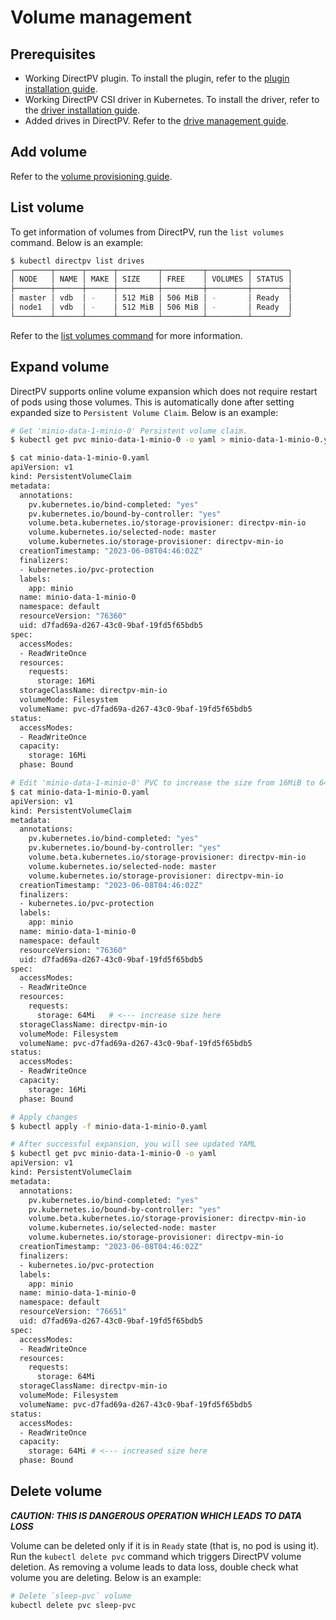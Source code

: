 # Volume management

## Prerequisites
* Working DirectPV plugin. To install the plugin, refer to the [plugin installation guide](./installation.md#directpv-plugin-installation).
* Working DirectPV CSI driver in Kubernetes. To install the driver, refer to the [driver installation guide](./installation.md#directpv-csi-driver-installation).
* Added drives in DirectPV. Refer to the [drive management guide](./drive-management.md).

## Add volume
Refer to the [volume provisioning guide](./volume-provisioning.md).

## List volume
To get information of volumes from DirectPV, run the `list volumes` command. Below is an example:

```sh
$ kubectl directpv list drives
┌────────┬──────┬──────┬─────────┬─────────┬─────────┬────────┐
│ NODE   │ NAME │ MAKE │ SIZE    │ FREE    │ VOLUMES │ STATUS │
├────────┼──────┼──────┼─────────┼─────────┼─────────┼────────┤
│ master │ vdb  │ -    │ 512 MiB │ 506 MiB │ -       │ Ready  │
│ node1  │ vdb  │ -    │ 512 MiB │ 506 MiB │ -       │ Ready  │
└────────┴──────┴──────┴─────────┴─────────┴─────────┴────────┘
```

Refer to the [list volumes command](./command-reference.md#volumes-command) for more information.

## Expand volume
DirectPV supports online volume expansion which does not require restart of pods using those volumes. This is automatically done after setting expanded size to `Persistent Volume Claim`. Below is an example:
```sh
# Get 'minio-data-1-minio-0' Persistent volume claim.
$ kubectl get pvc minio-data-1-minio-0 -o yaml > minio-data-1-minio-0.yaml

$ cat minio-data-1-minio-0.yaml
apiVersion: v1
kind: PersistentVolumeClaim
metadata:
  annotations:
    pv.kubernetes.io/bind-completed: "yes"
    pv.kubernetes.io/bound-by-controller: "yes"
    volume.beta.kubernetes.io/storage-provisioner: directpv-min-io
    volume.kubernetes.io/selected-node: master
    volume.kubernetes.io/storage-provisioner: directpv-min-io
  creationTimestamp: "2023-06-08T04:46:02Z"
  finalizers:
  - kubernetes.io/pvc-protection
  labels:
    app: minio
  name: minio-data-1-minio-0
  namespace: default
  resourceVersion: "76360"
  uid: d7fad69a-d267-43c0-9baf-19fd5f65bdb5
spec:
  accessModes:
  - ReadWriteOnce
  resources:
    requests:
      storage: 16Mi
  storageClassName: directpv-min-io
  volumeMode: Filesystem
  volumeName: pvc-d7fad69a-d267-43c0-9baf-19fd5f65bdb5
status:
  accessModes:
  - ReadWriteOnce
  capacity:
    storage: 16Mi
  phase: Bound

# Edit 'minio-data-1-minio-0' PVC to increase the size from 16MiB to 64MiB.
$ cat minio-data-1-minio-0.yaml
apiVersion: v1
kind: PersistentVolumeClaim
metadata:
  annotations:
    pv.kubernetes.io/bind-completed: "yes"
    pv.kubernetes.io/bound-by-controller: "yes"
    volume.beta.kubernetes.io/storage-provisioner: directpv-min-io
    volume.kubernetes.io/selected-node: master
    volume.kubernetes.io/storage-provisioner: directpv-min-io
  creationTimestamp: "2023-06-08T04:46:02Z"
  finalizers:
  - kubernetes.io/pvc-protection
  labels:
    app: minio
  name: minio-data-1-minio-0
  namespace: default
  resourceVersion: "76360"
  uid: d7fad69a-d267-43c0-9baf-19fd5f65bdb5
spec:
  accessModes:
  - ReadWriteOnce
  resources:
    requests:
      storage: 64Mi   # <--- increase size here
  storageClassName: directpv-min-io
  volumeMode: Filesystem
  volumeName: pvc-d7fad69a-d267-43c0-9baf-19fd5f65bdb5
status:
  accessModes:
  - ReadWriteOnce
  capacity:
    storage: 16Mi
  phase: Bound

# Apply changes
$ kubectl apply -f minio-data-1-minio-0.yaml

# After successful expansion, you will see updated YAML
$ kubectl get pvc minio-data-1-minio-0 -o yaml
apiVersion: v1
kind: PersistentVolumeClaim
metadata:
  annotations:
    pv.kubernetes.io/bind-completed: "yes"
    pv.kubernetes.io/bound-by-controller: "yes"
    volume.beta.kubernetes.io/storage-provisioner: directpv-min-io
    volume.kubernetes.io/selected-node: master
    volume.kubernetes.io/storage-provisioner: directpv-min-io
  creationTimestamp: "2023-06-08T04:46:02Z"
  finalizers:
  - kubernetes.io/pvc-protection
  labels:
    app: minio
  name: minio-data-1-minio-0
  namespace: default
  resourceVersion: "76651"
  uid: d7fad69a-d267-43c0-9baf-19fd5f65bdb5
spec:
  accessModes:
  - ReadWriteOnce
  resources:
    requests:
      storage: 64Mi
  storageClassName: directpv-min-io
  volumeMode: Filesystem
  volumeName: pvc-d7fad69a-d267-43c0-9baf-19fd5f65bdb5
status:
  accessModes:
  - ReadWriteOnce
  capacity:
    storage: 64Mi # <--- increased size here
  phase: Bound
```

## Delete volume
***CAUTION: THIS IS DANGEROUS OPERATION WHICH LEADS TO DATA LOSS***

Volume can be deleted only if it is in `Ready` state (that is, no pod is using it). Run the `kubectl delete pvc` command which triggers DirectPV volume deletion. As removing a volume leads to data loss, double check what volume you are deleting. Below is an example:
```sh
# Delete `sleep-pvc` volume
kubectl delete pvc sleep-pvc
```
